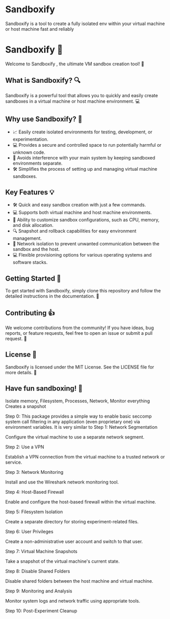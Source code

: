 # Sandboxify 
Sandboxify  is a tool to create a fully isolated env within your virtual machine or host machine fast and reliably 

<!DOCTYPE html>
<html>
<head>
  <title>Sandboxify - Sandbox Creation Tool</title>
</head>
<body>
  <h1>Sandboxify &#127919;</h1>
  <p>Welcome to Sandboxify , the ultimate VM sandbox creation tool! &#127974;</p>
  <h2>What is Sandboxify? &#128269;</h2>
  <p>Sandboxify is a powerful tool that allows you to quickly and easily create sandboxes in a virtual machine or host machine environment. &#128187;</p>
  <h2>Why use Sandboxify? &#128170;</h2>
  <ul>
    <li>&#128200; Easily create isolated environments for testing, development, or experimentation.</li>
    <li>&#128187; Provides a secure and controlled space to run potentially harmful or unknown code.</li>
    <li>&#128295; Avoids interference with your main system by keeping sandboxed environments separate.</li>
    <li>&#128736; Simplifies the process of setting up and managing virtual machine sandboxes.</li>
  </ul>
  <h2>Key Features &#128161;</h2>
  <ul>
    <li>&#128736; Quick and easy sandbox creation with just a few commands.</li>
    <li>&#128187; Supports both virtual machine and host machine environments.</li>
    <li>&#128279; Ability to customize sandbox configurations, such as CPU, memory, and disk allocation.</li>
    <li>&#128269; Snapshot and rollback capabilities for easy environment management.</li>
    <li>&#128295; Network isolation to prevent unwanted communication between the sandbox and the host.</li>
    <li>&#128187; Flexible provisioning options for various operating systems and software stacks.</li>
  </ul>
  <h2>Getting Started &#128295;</h2>
  <p>To get started with Sandboxify, simply clone this repository and follow the detailed instructions in the documentation. &#128214;</p>
  <h2>Contributing &#128077;</h2>
  <p>We welcome contributions from the community! If you have ideas, bug reports, or feature requests, feel free to open an issue or submit a pull request. &#128406;</p>
  <h2>License &#128273;</h2>
  <p>Sandboxify is licensed under the MIT License. See the LICENSE file for more details. &#128221;</p>
  <h2>Have fun sandboxing! &#129302;</h2>
</body>
</html>


Isolate memory, Filesystem, Processes, Network, 
Monitor everything
Creates a snapshot

Step 0: This package provides a simple way to enable basic seccomp system call filtering in any application (even proprietary one) via environment variables. It is very similar to
Step 1: Network Segmentation

Configure the virtual machine to use a separate network segment.

Step 2: Use a VPN

Establish a VPN connection from the virtual machine to a trusted network or service.

Step 3: Network Monitoring

Install and use the Wireshark network monitoring tool.

Step 4: Host-Based Firewall

Enable and configure the host-based firewall within the virtual machine.

Step 5: Filesystem Isolation

Create a separate directory for storing experiment-related files.

Step 6: User Privileges

Create a non-administrative user account and switch to that user.

Step 7: Virtual Machine Snapshots

Take a snapshot of the virtual machine's current state.

Step 8: Disable Shared Folders

Disable shared folders between the host machine and virtual machine.

Step 9: Monitoring and Analysis

Monitor system logs and network traffic using appropriate tools.

Step 10: Post-Experiment Cleanup
